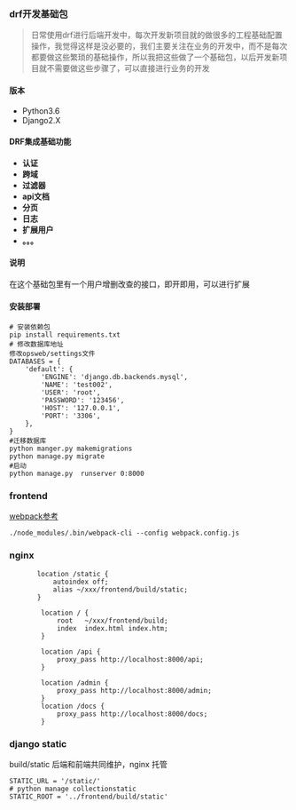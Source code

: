 ### drf开发基础包
> 日常使用drf进行后端开发中，每次开发新项目就的做很多的工程基础配置操作，我觉得这样是没必要的，我们主要关注在业务的开发中，而不是每次都要做这些繁琐的基础操作，所以我把这些做了一个基础包，以后开发新项目就不需要做这些步骤了，可以直接进行业务的开发

#### 版本
- Python3.6
- Django2.X

#### DRF集成基础功能

- **认证**
- **跨域**
- **过滤器**
- **api文档**
- **分页**
- **日志**
- **扩展用户**
- **。。。**

#### 说明
在这个基础包里有一个用户增删改查的接口，即开即用，可以进行扩展


#### 安装部署
```
# 安装依赖包
pip install requirements.txt
# 修改数据库地址
修改opsweb/settings文件
DATABASES = {
    'default': {
        'ENGINE': 'django.db.backends.mysql',
        'NAME': 'test002',
        'USER': 'root',
        'PASSWORD': '123456',
        'HOST': '127.0.0.1',
        'PORT': '3306',
    },
}
#迁移数据库
python manger.py makemigrations
python manage.py migrate
#启动
python manage.py  runserver 0:8000
```

### frontend
[webpack参考](https://www.jianshu.com/p/937b2cc758c3)
```
./node_modules/.bin/webpack-cli --config webpack.config.js

```

### nginx
```
       location /static {
           autoindex off;
           alias ~/xxx/frontend/build/static;
       }

        location / {
            root   ~/xxx/frontend/build;
            index  index.html index.htm;
        }

        location /api {
            proxy_pass http://localhost:8000/api;
        }

        location /admin {
            proxy_pass http://localhost:8000/admin;
        }
        location /docs {
            proxy_pass http://localhost:8000/docs;
        }
```
### django static

build/static 后端和前端共同维护，nginx 托管
```
STATIC_URL = '/static/'
# python manage collectionstatic
STATIC_ROOT = '../frontend/build/static'
```
